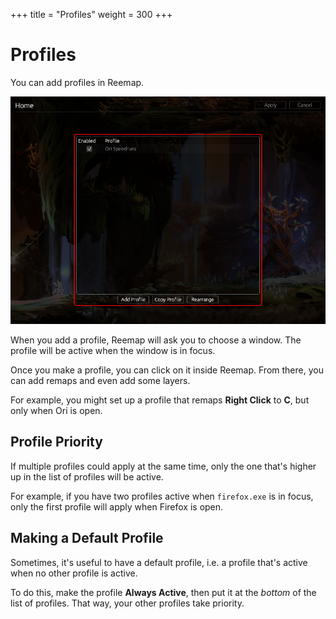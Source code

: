+++
title = "Profiles"
weight = 300
+++

# Profiles

You can add profiles in Reemap.

![screenshot](/images/tutorial/main_profiles.png)

When you add a profile, Reemap will ask you to choose a window. The profile will be active when the
window is in focus.

Once you make a profile, you can click on it inside Reemap. From there, you can add remaps and
even add some layers.

For example, you might set up a profile that remaps **Right Click** to **C**, but only when Ori is
open.

## Profile Priority

If multiple profiles could apply at the same time, only the one that's higher up in the list of
profiles will be active.

For example, if you have two profiles active when `firefox.exe` is in focus, only the first profile
will apply when Firefox is open.

## Making a Default Profile

Sometimes, it's useful to have a default profile, i.e. a profile that's active when no other
profile is active.

To do this, make the profile **Always Active**, then put it at the *bottom* of the list of profiles.
That way, your other profiles take priority.
